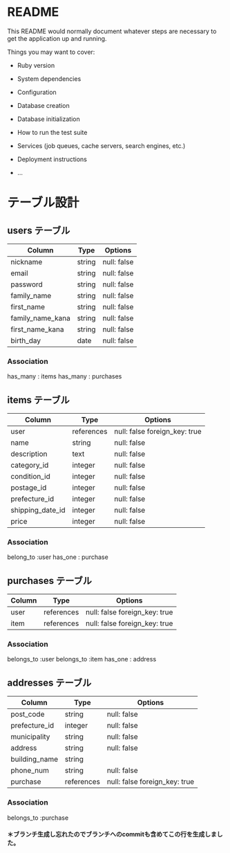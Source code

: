 # README

This README would normally document whatever steps are necessary to get the
application up and running.

Things you may want to cover:

* Ruby version

* System dependencies

* Configuration

* Database creation

* Database initialization

* How to run the test suite

* Services (job queues, cache servers, search engines, etc.)

* Deployment instructions

* ...

# テーブル設計

## users テーブル

| Column           | Type   | Options     |
| ---------------- | ------ | ----------- |
| nickname         | string | null: false |
| email            | string | null: false |
| password         | string | null: false |
| family_name      | string | null: false |
| first_name       | string | null: false |
| family_name_kana | string | null: false |
| first_name_kana  | string | null: false |
| birth_day        | date   | null: false |


### Association
 has_many : items
 has_many : purchases


## items テーブル

| Column          | Type       | Options                       |
| --------------- | ---------- | ----------------------------- |
| user            | references | null: false foreign_key: true |
| name            | string     | null: false                   |
| description     | text       | null: false                   |
| category_id     | integer    | null: false                   |
| condition_id    | integer    | null: false                   |
| postage_id      | integer    | null: false                   |
| prefecture_id   | integer    | null: false                   |
| shipping_date_id| integer    | null: false                   |
| price           | integer    | null: false                   |


### Association
 belong_to :user
 has_one : purchase


## purchases テーブル

| Column    | Type       | Options                       |
| --------- | ---------- | ----------------------------- |
| user      | references | null: false foreign_key: true |
| item      | references | null: false foreign_key: true |


### Association
belongs_to :user
belongs_to :item
has_one : address


## addresses テーブル

| Column        | Type       | Options                       |
| ------------- | ---------- | ----------------------------- |
| post_code     | string     | null: false                   |
| prefecture_id | integer    | null: false                   |
| municipality  | string     | null: false                   |
| address       | string     | null: false                   |
| building_name | string     |                               |
| phone_num     | string     | null: false                   |
| purchase      | references | null: false foreign_key: true |

### Association
belongs_to :purchase

#### ＊ブランチ生成し忘れたのでブランチへのcommitも含めてこの行を生成しました。